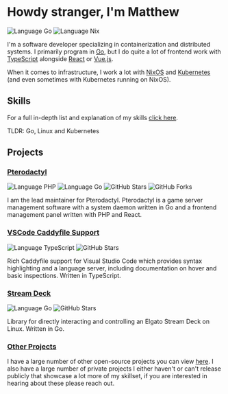 # Howdy stranger, I'm Matthew

![Language Go](https://img.shields.io/badge/language-Go-00ADD8)
![Language Nix](https://img.shields.io/badge/language-Nix-7e7eff)

I'm a software developer specializing in containerization and distributed systems.  I primarily program in [Go](https://go.dev), but I do quite a lot of frontend work with [TypeScript](https://www.typescriptlang.org/) alongside [React](https://react.dev/) or [Vue.js](https://vuejs.org/).

When it comes to infrastructure, I work a lot with [NixOS](https://nixos.org/) and [Kubernetes](https://kubernetes.io/) (and even sometimes with Kubernetes running on NixOS).

## Skills

For a full in-depth list and explanation of my skills [click here](https://github.com/matthewpi/matthewpi/blob/master/skills.md).

TLDR: Go, Linux and Kubernetes

## Projects

### [Pterodactyl](https://github.com/pterodactyl)

![Language PHP](https://img.shields.io/badge/language-PHP-4F5D95)
![Language Go](https://img.shields.io/badge/language-Go-00ADD8)
![GitHub Stars](https://img.shields.io/github/stars/pterodactyl/panel)
![GitHub Forks](https://img.shields.io/github/forks/pterodactyl/panel)

I am the lead maintainer for Pterodactyl.  Pterodactyl is a game server management software with a system daemon written in Go and a frontend management panel written with PHP and React.

### [VSCode Caddyfile Support](https://github.com/caddyserver/vscode-caddyfile)

![Language TypeScript](https://img.shields.io/badge/language-TypeScript-358EF1)
![GitHub Stars](https://img.shields.io/github/stars/caddyserver/vscode-caddyfile)

Rich Caddyfile support for Visual Studio Code which provides syntax highlighting and a language server, including documentation on hover and basic inspections.  Written in TypeScript.

### [Stream Deck](https://github.com/matthewpi/streamdeck)

![Language Go](https://img.shields.io/badge/language-Go-00ADD8)
![GitHub Stars](https://img.shields.io/github/stars/matthewpi/streamdeck)

Library for directly interacting and controlling an Elgato Stream Deck on Linux.  Written in Go.

### [Other Projects](https://github.com/matthewpi?tab=repositories)

I have a large number of other open-source projects you can view [here](https://github.com/matthewpi?tab=repositories).  I also have a large number of private projects I either haven't or can't release publicly that showcase a lot more of my skillset, if you are interested in hearing about these please reach out.
